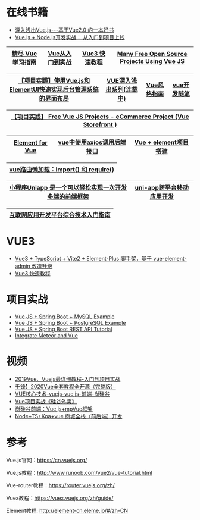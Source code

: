 # 在线书籍

* [深入浅出Vue.js---基于Vue2.0 的一本好书](https://weread.qq.com/web/reader/f8632810723f0231f86d9aakc81322c012c81e728d9d180)
* [Vue.js + Node.js开发实战： 从入门到项目上线](https://weread.qq.com/web/reader/c7432440721c7eb2c74881f)


[精尽 Vue 学习指南](http://svip.iocoder.cn/Vue/tutorials/)|[Vue从入门到实战](https://www.kancloud.cn/dataoedu/vue/347790)|[Vue3 快速教程](https://www.yht7.com/vue2/vue-tutorial.html)|[Many Free Open Source Projects Using Vue JS ](https://www.sourcecodeexamples.net/2020/11/free-open-source-projects-using-vue-js.html)|
---|---|---|---|

[【项目实践】使用Vue.js和ElementUI快速实现后台管理系统的界面布局](https://www.jianshu.com/p/9bf451f36088)|[VUE深入浅出系列(连载中)](https://www.kancloud.cn/hanxt/vuejs2/1472211)|[Vue风格指南](https://cn.vuejs.org/v2/style-guide/#%E9%81%BF%E5%85%8D-v-if-%E5%92%8C-v-for-%E7%94%A8%E5%9C%A8%E4%B8%80%E8%B5%B7%E5%BF%85%E8%A6%81)|[vue开发随笔](https://www.kancloud.cn/vue2020/vue_ele/2318275)|
---|---|---|---|

[【项目实践】 Free Vue JS Projects - eCommerce Project (Vue Storefront )](https://www.sourcecodeexamples.net/2020/11/free-vue-js-projects-ecommerce-project.html)|
---|


[Element for Vue](https://element.eleme.cn/#/zh-CN)|[vue中使用axios调用后端接口](https://www.jianshu.com/p/269c5223a6f1)|[Vue + element项目搭建](https://www.kancloud.cn/iiplay/vue-element)|
---|---|---|

[vue路由懒加载：import() 和 require()](https://www.cnblogs.com/chenxi188/p/13947891.html)|
---|

[小程序Uniapp 是一个可以轻松实现一次开发多端的前端框架](https://www.kancloud.cn/gzamon/uni-app)|[uni-app跨平台移动应用开发](https://www.kancloud.cn/zengqs1976/uni-app/1143144)|
---|---|


[互联网应用开发平台综合技术入门指南](https://www.kancloud.cn/fang2099/rayplatform/2109037)|
---|


# VUE3

* [Vue3 + TypeScript + Vite2 + Element-Plus 脚手架，基于 vue-element-admin 改造升级](https://gitee.com/youlaiorg/vue3-element-admin#%E6%8A%80%E6%9C%AF%E6%A0%88%E5%AE%98%E7%BD%91)
* [Vue3 快速教程](https://www.yht7.com/vue2/vue-tutorial.html)

# 项目实战

* [Vue JS + Spring Boot + MySQL Example](https://www.javaguides.net/2021/08/vue-js-spring-boot-mysql-example.html)
* [Vue JS + Spring Boot + PostgreSQL Example](https://www.javaguides.net/2021/08/vue-js-spring-boot-postgresql-example.html)
* [Vue JS + Spring Boot REST API Tutorial](https://www.javaguides.net/2021/07/vue-js-spring-boot-rest-api-tutorial.html)
* [Integrate Meteor and Vue](https://www.meteor.com/tutorials/vue/creating-an-app)

# 视频

* [2019Vue、Vuejs最详细教程-入门到项目实战](https://www.bilibili.com/video/av59594689?from=search&seid=17528250013004892245)
* [千锋】2020Vue全套教程全开源（完整版）](https://www.bilibili.com/video/BV1SJ41157Y9/?spm_id_from=333.788.videocard.11)
* [VUE核心技术-vuejs-vue js-前端-尚硅谷](https://www.bilibili.com/video/av49099807?from=search&seid=1207868749551698080)
 * [Vue项目实战《硅谷外卖》](https://www.bilibili.com/video/av27148092?from=search&seid=17221098319350707076 "基于Vue全家桶的在线外卖移动端 Web SPA, 实现了外卖应用的几大核心模块, 采用模块化、组件化、工程化的模式开发,项目架构: 前台: Vue全家桶 + ES6 + webpack 后台: Node + Express + MongoDB + Mongoose")
 * [尚硅谷前端：Vue.js+mpVue框架](https://www.bilibili.com/video/av67467785?from=search&seid=17221098319350707076)
* [Node+TS+Koa+vue 商城全栈（前后端）开发](https://www.bilibili.com/video/BV1dJ411K7pJ/?spm_id_from=333.788.videocard.18)


# 参考

Vue.js官网：https://cn.vuejs.org/

Vue.js教程：http://www.runoob.com/vue2/vue-tutorial.html

Vue-router教程：https://router.vuejs.org/zh/

Vuex教程：https://vuex.vuejs.org/zh/guide/

Element教程: http://element-cn.eleme.io/#/zh-CN


